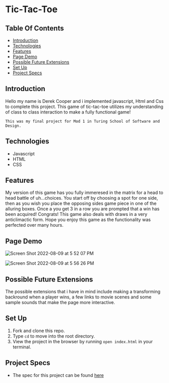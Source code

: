 # Tic-Tac-Toe

## Table Of Contents
  - [Introduction](#introduction)
  - [Technologies](#technologies)
  - [Features](#features)
  - [Page Demo](#page-demo)
  - [Possible Future Extensions](#possible-future-extensions)
  - [Set Up](#set-up)
  - [Project Specs](#project-specs)


  ## Introduction
  
  Hello my name is Derek Cooper and i implemented javascript, Html and Css to complete this project. This game of tic-tac-toe utilizes my understanding of class to class interaction to make a fully functional game!

    This was my final project for Mod 1 in Turing School of Software and Design.

  ## Technologies

  - Javascript
  - HTML
  - CSS


  ## Features

  My version of this game has you fully immeresed in the matrix for a head to head battle of uh...choices.  You start off by choosing a spot for one side, then as you wish you place the opposing sides game piece in one of the alluring boxes.  Once a you get 3 in a row you are prompted that a win has been acquired!  Congrats!  This game also deals with draws in a very anticlimactic form.  Hope you enjoy this game as the functionality was perfected over many hours.

  ## Page Demo



![Screen Shot 2022-08-09 at 5 52 07 PM](https://user-images.githubusercontent.com/105816411/183781272-933cfb92-5f43-4353-894e-12b825352074.png)


![Screen Shot 2022-08-09 at 5 56 26 PM](https://user-images.githubusercontent.com/105816411/183781649-933c03fb-5037-4622-b92d-3471bb63b6d5.png)





  ## Possible Future Extensions

  The possible extensions that i have in mind include making a transforming backround when a player wins, a few links to movie scenes and some sample sounds that make the page more interactive.

  ## Set Up

1. Fork and clone this repo.
2. Type `cd` to move into the root directory.
3. View the project in the browser by running `open index.html` in your terminal.

## Project Specs

  - The spec for this project can be found [here](https://frontend.turing.edu/projects/module-1/tic-tac-toe-solo-v2.html)
